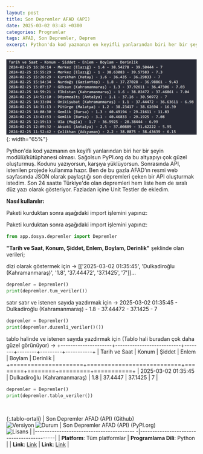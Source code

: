 ```yaml
---
layout: post
title: Son Depremler AFAD (API)
date: 2025-03-02 03:43 +0300
categories: Programlar
tags: AFAD, Son Depremler, Deprem
excerpt: Python'da kod yazmanın en keyifli yanlarından biri her bir şeyin modülü/kütüphanesi olması. Sağolsun PyPI.org da bu altyapıyı çok güzel oluşturmuş. Kodunu yazıyorsun, karşıya yüklüyorsun...
---
```


![son-depremler-afad-api](/images/programlar/son-depremler-afad-api.png){: width="65%"}

Python'da kod yazmanın en keyifli yanlarından biri her bir şeyin modülü/kütüphanesi olması. Sağolsun PyPI.org da bu altyapıyı çok güzel oluşturmuş. Kodunu yazıyorsun, karşıya yüklüyorsun. Sonrasında API, istenilen projede kullanıma hazır. Ben de bu gazla AFAD'ın resmi web sayfasında JSON olarak paylaştığı son depremleri çeken bir API oluşturmak istedim. Son 24 saatte Türkiye'de olan depremleri hem liste hem de sıralı düz yazı olarak gösteriyor. Fazladan içine Unit Testler de ekledim.

<b>Nasıl kullanılır:</b>

Paketi kurduktan sonra aşağıdaki import işlemini yapınız: <br>

Paketi kurduktan sonra aşağıdaki import işlemini yapınız: <br>

```python
from app.dosya.depremler import Depremler
```

**"Tarih ve Saat, Konum, Şiddet, Enlem, Boylam, Derinlik"** şeklinde olan verileri;<br>

dizi olarak göstermek için -> [['2025-03-02 01:35:45', 'Dulkadiroğlu (Kahramanmaraş)', '1.8', '37.44472', '37.1425', '7']]...<br>

```python
depremler = Depremler()
print(depremler.tum_veriler())
```

satır satır ve istenen sayıda yazdırmak için -> 2025-03-02 01:35:45 - Dulkadiroğlu (Kahramanmaraş) - 1.8 - 37.44472 - 37.1425 - 7<br>

```python
depremler = Depremler()
print(depremler.duzenli_veriler()())
```

tablo halinde ve istenen sayıda yazdırmak için (Tablo hali buradan çok daha güzel görünüyor) ->
+---------------------+---------------------------+--------+--------+---------+-----------+
| Tarih ve Saat | Konum | Şiddet | Enlem | Boylam | Derinlik |
+=====================+===========================+========+========+=========+===========+
| 2025-03-02 01:35:45 | Dulkadiroğlu (Kahramanmaraş) | 1.8 | 37.4447 | 37.1425 | 7 |
<br>

```python
depremler = Depremler()
print(depremler.tablo_veriler())
```

<br>

{:.tablo-ortali}
| Son Depremler AFAD (API) (Github) <br>![Versiyon](https://img.shields.io/badge/Versiyon-1.1-blueviolet.svg?style=flat) ![Durum](https://img.shields.io/badge/Durum-Çalışıyor-success.svg?style=flat) | Son Depremler AFAD (API) (PyPI.org)<br>![Lisans](https://img.shields.io/badge/Lisans-MIT-blue.svg?style=flat) |
|----------------------------------------- -|-------------------------------------------|
| **Platform**: Tüm platformlar | **Programlama Dili**: Python |
| **Link**: [Link](https://github.com/umut-d/son-depremler-afad-api) | **Link**: [Link](https://pypi.org/project/son-depremler-afad-api/1.1.0/) |
